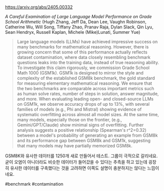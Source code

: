 https://arxiv.org/abs/2405.00332

*A Careful Examination of Large Language Model Performance on Grade School Arithmetic* (Hugh Zhang, Jeff Da, Dean Lee, Vaughn Robinson, Catherine Wu, Will Song, Tiffany Zhao, Pranav Raja, Dylan Slack, Qin Lyu, Sean Hendryx, Russell Kaplan, Michele (Mike)Lunati, Summer Yue)

> Large language models (LLMs) have achieved impressive success on many benchmarks for mathematical reasoning. However, there is growing concern that some of this performance actually reflects dataset contamination, where data closely resembling benchmark questions leaks into the training data, instead of true reasoning ability. To investigate this claim rigorously, we commission Grade School Math 1000 (GSM1k). GSM1k is designed to mirror the style and complexity of the established GSM8k benchmark, the gold standard for measuring elementary mathematical reasoning. We ensure that the two benchmarks are comparable across important metrics such as human solve rates, number of steps in solution, answer magnitude, and more. When evaluating leading open- and closed-source LLMs on GSM1k, we observe accuracy drops of up to 13%, with several families of models (e.g., Phi and Mistral) showing evidence of systematic overfitting across almost all model sizes. At the same time, many models, especially those on the frontier, (e.g., Gemini/GPT/Claude) show minimal signs of overfitting. Further analysis suggests a positive relationship (Spearman's r^2=0.32) between a model's probability of generating an example from GSM8k and its performance gap between GSM8k and GSM1k, suggesting that many models may have partially memorized GSM8k.

GSM8K와 유사한 데이터를 1250개 새로 만들어서 테스트. 그룹이 극적으로 갈리네요. 굳이 오염이 아니더라도 비슷한 데이터가 들어갔을 수 있다는 추측을 하고 있는데 굉장히 유사한 데이터를 구축했다는 것을 고려하면 이쪽도 설명이 충분하지는 않다는 느낌이네요.

#benchmark #contamination
